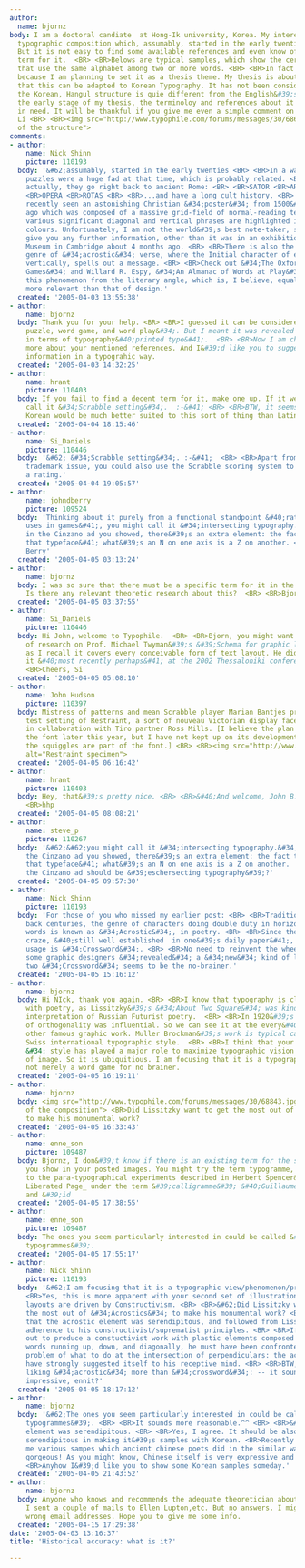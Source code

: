 ```yaml
---
author:
  name: bjornz
body: I am a doctoral candiate  at Hong-Ik university, Korea. My interest is a certain
  typographic composition which, assumably, started in the early twenties&#40;1920&#39;s&#41;.
  But it is not easy to find some available references and even know of the accurate
  term for it.  <BR> <BR>Belows are typical samples, which show the certain structure
  that use the same alphabet among two or more words. <BR> <BR>In fact I am in trouble
  because I am planning to set it as a thesis theme. My thesis is about some possibilty
  that this can be adapted to Korean Typography. It has not been considered because
  the Korean, Hangul structure is quie different from the English&#39;s. <BR> <BR>In
  the early stage of my thesis, the terminoloy and references about it is absolutely
  in need. It will be thankful if you give me even a simple comment on it.  <BR> <BR>Bjornz
  Li <BR> <BR><img src="http://www.typophile.com/forums/messages/30/68650.jpg" alt="sampes
  of the structure">
comments:
- author:
    name: Nick Shinn
    picture: 110193
  body: '&#62;assumably, started in the early twenties <BR> <BR>In a way. Crossword
    puzzles were a huge fad at that time, which is probably related. <BR> <BR>But
    actually, they go right back to ancient Rome: <BR> <BR>SATOR <BR>AREPO <BR>TENET
    <BR>OPERA <BR>ROTAS <BR> <BR>...and have a long cult history. <BR> <BR>I&#39;ve
    recently seen an astonishing Christian &#34;poster&#34; from 1500&#40;?&#41; years
    ago which was composed of a massive grid-field of normal-reading text from which
    various significant diagonal and vertical phrases are highlighted in different
    colours. Unfortunately, I am not the world&#39;s best note-taker, so I can&#39;t
    give you any further information, other than it was in an exhibition at the Fitzwilliam
    Museum in Cambridge about 4 months ago. <BR> <BR>There is also the traditional
    genre of &#34;acrostic&#34; verse, where the Initial character of each line, read
    vertically, spells out a message. <BR> <BR>Check out &#34;The Oxford Book of Word
    Games&#34; and Willard R. Espy, &#34;An Almanac of Words at Play&#34;, to approach
    this phenomenon from the literary angle, which is, I believe, equally, if not
    more relevant than that of design.'
  created: '2005-04-03 13:55:38'
- author:
    name: bjornz
  body: Thank you for your help. <BR> <BR>I guessed it can be considered as &#34;crossword
    puzzle, word game, and word play&#34;. But I meant it was revealed in the 1920&#39;s
    in terms of typography&#40;printed type&#41;.  <BR> <BR>Now I am checking out
    more about your mentioned references. And I&#39;d like you to suggest more relvant
    information in a typograhic way.
  created: '2005-04-03 14:32:25'
- author:
    name: hrant
    picture: 110403
  body: If you fail to find a decent term for it, make one up. If it were me, I might
    call it &#34;Scrabble setting&#34;.  :-&#41; <BR> <BR>BTW, it seems to me that
    Korean would be much better suited to this sort of thing than Latin. <BR> <BR>hhp
  created: '2005-04-04 18:15:46'
- author:
    name: Si_Daniels
    picture: 110446
  body: '&#62; &#34;Scrabble setting&#34;. :-&#41;  <BR> <BR>Apart from the obvious
    trademark issue, you could also use the Scrabble scoring system to give each example
    a rating.'
  created: '2005-04-04 19:05:57'
- author:
    name: johndberry
    picture: 109524
  body: 'Thinking about it purely from a functional standpoint &#40;rather than its
    uses in games&#41;, you might call it &#34;intersecting typography.&#34; Though
    in the Cinzano ad you showed, there&#39;s an extra element: the fact that &#40;in
    that typeface&#41; what&#39;s an N on one axis is a Z on another. <BR> <BR>John
    Berry'
  created: '2005-04-05 03:13:24'
- author:
    name: bjornz
  body: I was so sure that there must be a specific term for it in the western typography.
    Is there any relevant theoretic research about this?  <BR> <BR>Bjornz Li
  created: '2005-04-05 03:37:55'
- author:
    name: Si_Daniels
    picture: 110446
  body: Hi John, welcome to Typophile.  <BR> <BR>Bjorn, you might want to do a spot
    of research on Prof. Michael Twyman&#39;s &#39;Schema for graphic language&#39;,
    as I recall it covers every conceivable form of text layout. He did talk about
    it &#40;most recently perhaps&#41; at the 2002 Thessaloniki conference.   <BR>
    <BR>Cheers, Si
  created: '2005-04-05 05:08:10'
- author:
    name: John Hudson
    picture: 110397
  body: Mistress of patterns and mean Scrabble player Marian Bantjes prepared this
    test setting of Restraint, a sort of nouveau Victorian display face that she designed
    in collaboration with Tiro partner Ross Mills. [I believe the plan is to market
    the font later this year, but I have not kept up on its development. Yes, all
    the squiggles are part of the font.] <BR> <BR><img src="http://www.typophile.com/forums/messages/30/68813.gif"
    alt="Restraint specimen">
  created: '2005-04-05 06:16:42'
- author:
    name: hrant
    picture: 110403
  body: Hey, that&#39;s pretty nice. <BR> <BR>&#40;And welcome, John B!&#41; <BR>
    <BR>hhp
  created: '2005-04-05 08:08:21'
- author:
    name: steve_p
    picture: 110267
  body: '&#62;&#62;you might call it &#34;intersecting typography.&#34; Though in
    the Cinzano ad you showed, there&#39;s an extra element: the fact that &#40;in
    that typeface&#41; what&#39;s an N on one axis is a Z on another.  <BR> <BR>Maybe
    the Cinzano ad should be &#39;eschersecting typography&#39;?'
  created: '2005-04-05 09:57:30'
- author:
    name: Nick Shinn
    picture: 110193
  body: 'For those of you who missed my earlier post: <BR> <BR>Traditionally, going
    back centuries, the genre of characters doing double duty in horizontal and vertical
    words is known as &#34;Acrostic&#34;, in poetry. <BR> <BR>Since the 1920s US puzzle
    craze, &#40;still well established  in one&#39;s daily paper&#41;, the common
    usage is &#34;Crossword&#34;. <BR> <BR>No need to reinvent the wheel merely because
    some graphic designers &#34;revealed&#34; a &#34;new&#34; kind of layout; of the
    two &#34;Crossword&#34; seems to be the no-brainer.'
  created: '2005-04-05 15:16:12'
- author:
    name: bjornz
  body: Hi NIck, thank you again. <BR> <BR>I know that typography is closely linked
    with poetry, as Lissitzky&#39;s &#34;About Two Square&#34; was kind of a typographic
    interpretation of Russian Futurist poetry.  <BR> <BR>In 1920&#39;s the notion
    of orthogonality was influential. So we can see it at the every&#40;not some&#41;
    other famous graphic work. Muller Brockman&#39;s work is typical case which spreaded
    Swiss international typographic style.  <BR> <BR>I think that your &#34;Acrostic
    &#34; style has played a major role to maximize typographic vision   without help
    of image. So it is ubiquitious. I am focusing that it is a typographic view/phenomenon/principle,
    not merely a word game for no brainer.
  created: '2005-04-05 16:19:11'
- author:
    name: bjornz
  body: <img src="http://www.typophile.com/forums/messages/30/68843.jpg" alt="sampes
    of the composition"> <BR>Did Lissitzky want to get the most out of &#34;Acrostics&#34;
    to make his monumental work?
  created: '2005-04-05 16:33:43'
- author:
    name: enne_son
    picture: 109487
  body: Bjornz, I don&#39;t know if there is an existing term for the sorts of thing
    you show in your posted images. You might try the term typogramme, which has links
    to the para-typographical experiments described in Herbert Spencer&#39;s _The
    Liberated Page_ under the term &#39;calligramme&#39; &#40;Guillaume Apolinnaire&#41;
    and &#39;id
  created: '2005-04-05 17:38:55'
- author:
    name: enne_son
    picture: 109487
  body: The ones you seem particularly interested in could be called &#39;acrostic
    typogrammes&#39;.
  created: '2005-04-05 17:55:17'
- author:
    name: Nick Shinn
    picture: 110193
  body: '&#62;I am focusing that it is a typographic view/phenomenon/principle <BR>
    <BR>Yes, this is more apparent with your second set of illustrations, where the
    layouts are driven by Constructivism. <BR> <BR>&#62;Did Lissitzky want to get
    the most out of &#34;Acrostics&#34; to make his monumental work? <BR> <BR>I suspect
    that the acrostic element was serendipitous, and followed from Lissiztky&#39;s
    adherence to his constructivist/suprematist principles. <BR> <BR>If he had set
    out to produce a constuctivist work with plastic elements composed purely of meaningful
    words running up, down, and diagonally, he must have been confronted with the
    problem of what to do at the intersection of perpendiculars: the acrostic would
    have strongly suggested itself to his receptive mind. <BR> <BR>BTW, I&#39;m now
    liking &#34;acrostic&#34; more than &#34;crossword&#34;: -- it sounds more intellectually
    impressive, ennit?'
  created: '2005-04-05 18:17:12'
- author:
    name: bjornz
  body: '&#62;The ones you seem particularly interested in could be called &#39;acrostic
    typogrammes&#39;. <BR> <BR>It sounds more reasonable.^^ <BR> <BR>&#62;the acrostic
    element was serendipitous. <BR> <BR>Yes, I agree. It should be also manipulative,
    serendipitous in making it&#39;s samples with Korean. <BR>Recently my friend showed
    me various sampes which ancient chinese poets did in the similar ways. It was
    gorgeous! As you might know, Chinese itself is very expressive and meaningful.  <BR>
    <BR>Anyhow I&#39;d like you to show some Korean samples someday.'
  created: '2005-04-05 21:43:52'
- author:
    name: bjornz
  body: Anyone who knows and recommends the adequate theoretician about this? Actually
    I sent a couple of mails to Ellen Lupton,etc. But no answers. I might have the
    wrong email addresses. Hope you to give me some info.
  created: '2005-04-15 17:29:38'
date: '2005-04-03 13:16:37'
title: 'Historical accuracy: what is it?'

---
```

